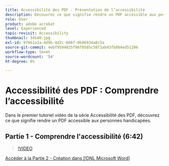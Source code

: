 ```yaml
---
title: Accessibilité des PDF - Présentation de l’accessibilité
description: Découvrez ce que signifie rendre un PDF accessible aux personnes handicapées
role: User
product: adobe acrobat
level: Experienced
topic-revisit: Accessibility
thumbnail: 34540.jpg
exl-id: 97661a3a-4d9b-4d2c-886f-0b96934a8c5a
source-git-commit: 4ebf9594025f98f0505c58f1ab43fb864ed51206
workflow-type: tm+mt
source-wordcount: '54'
ht-degree: 0%

---
```


# Accessibilité des PDF : Comprendre l’accessibilité

Dans le premier tutoriel vidéo de la série Accessibilité des PDF, découvrez ce que signifie rendre un PDF accessible aux personnes handicapées.

## Partie 1 - Comprendre l&#39;accessibilité (6:42)

>[!VIDEO](https://video.tv.adobe.com/v/34540?quality=12&learn=on&hidetitle=true)

[Accéder à la Partie 2 - Création dans [!DNL Microsoft Word]](authoring-in-word.md)